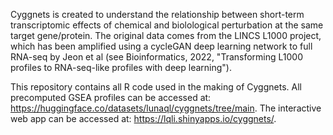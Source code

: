 Cyggnets is created to understand the relationship between short-term transcriptomic effects of chemical and biolological perturbation at the same target gene/protein. The original data comes from the LINCS L1000 project, which has been amplified using a cycleGAN deep learning network to full RNA-seq by Jeon et al (see Bioinformatics, 2022, "Transforming L1000 profiles to RNA-seq-like profiles with deep learning").

This repository contains all R code used in the making of Cyggnets. 
All precomputed GSEA profiles can be accessed at: https://huggingface.co/datasets/lunaql/cyggnets/tree/main. 
The interactive web app can be accessed at: https://lqli.shinyapps.io/cyggnets/.
